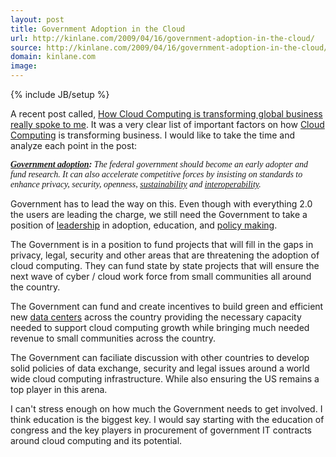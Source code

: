 ```yaml
---
layout: post
title: Government Adoption in the Cloud
url: http://kinlane.com/2009/04/16/government-adoption-in-the-cloud/
source: http://kinlane.com/2009/04/16/government-adoption-in-the-cloud/
domain: kinlane.com
image: 
---
```

{% include JB/setup %}<p>A recent post called, <a href="http://www.ideationcloud.com/2009/04/how-cloud-computing-is-transforming-global-business/">How Cloud Computing is transforming global business really spoke to me</a>. It was a very clear list of important factors on how <a class="zem_slink" title="Cloud Computing" rel="wikinvest" href="http://www.wikinvest.com/concept/Cloud_Computing">Cloud Computing</a> is transforming business. I would like to take the time and analyze each point in the post:<p></p>
<em><span style="font-family: verdana;"><span style="font-family: verdana;"><strong><a href="http://www.ideationcloud.com/2009/04/how-cloud-computing-is-transforming-global-business/">Government adoption</a>:</strong> The federal government should become an early adopter and fund research. It can also accelerate competitive forces by insisting on standards to enhance privacy, security, openness, <a class="zem_slink" title="Sustainability" rel="wikipedia" href="http://en.wikipedia.org/wiki/Sustainability">sustainability</a> and <a class="zem_slink" title="Interoperability" rel="wikipedia" href="http://en.wikipedia.org/wiki/Interoperability">interoperability</a>.</span></span></em><p></p>
<input id="gwProxy" type="hidden" /><p></p>
<!--Session data-->Government has to lead the way on this. Even though with everything 2.0 the users are leading the charge, we still need the Government to take a position of <a class="zem_slink" title="Leadership" rel="wikipedia" href="http://en.wikipedia.org/wiki/Leadership">leadership</a> in adoption, education, and <a class="zem_slink" title="Policy" rel="wikipedia" href="http://en.wikipedia.org/wiki/Policy">policy making</a>.<p></p>
The Government is in a position to fund projects that will fill in the gaps in privacy, legal, security and other areas that are threatening the adoption of cloud computing. They can fund state by state projects that will ensure the next wave of cyber / cloud work force from small communities all around the country.<p></p>
The Government can fund and create incentives to build green and efficient new <a class="zem_slink" title="Data center" rel="wikipedia" href="http://en.wikipedia.org/wiki/Data_center">data centers</a> across the country providing the necessary capacity needed to support cloud computing growth while bringing much needed revenue to small communities across the country.<p></p>
The Government can faciliate discussion with other countries to develop solid policies of data exchange, security and legal issues around a world wide cloud computing infrastructure. While also ensuring the US remains a top player in this arena.<p></p>
I can't stress enough on how much the Government needs to get involved. I think education is the biggest key. I would say starting with the education of congress and the key players in procurement of government IT contracts around cloud computing and its potential.<p></p>
<input id="gwProxy" type="hidden" /><p></p>
<!--Session data--><p></p>
<input id="jsProxy" onclick="jsCall();" type="hidden" /> <input id="gwProxy" type="hidden" /><p></p>
<!--Session data-->
<input id="jsProxy" onclick="jsCall();" type="hidden" /><p></p>
<input id="gwProxy" type="hidden" /><p></p>
<!--Session data--><input id="jsProxy" onclick="jsCall();" type="hidden" />
</p>
